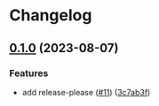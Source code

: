 # Changelog

## [0.1.0](https://github.com/olssonks/pynv/compare/v0.0.1...v0.1.0) (2023-08-07)


### Features

* add release-please ([#11](https://github.com/olssonks/pynv/issues/11)) ([3c7ab3f](https://github.com/olssonks/pynv/commit/3c7ab3f01806b13f6a45b2fec900f73d36e2227f))
